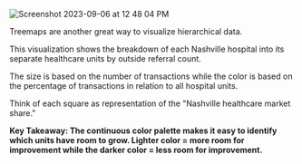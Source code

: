 ![Screenshot 2023-09-06 at 12 48 04 PM](https://github.com/RodNSS/Treemap_Demo/assets/92232804/efea2af5-048a-47a9-8400-897be3753bf9)

Treemaps are another great way to visualize hierarchical data.

This visualization shows the breakdown of each Nashville hospital into its separate healthcare units by outside referral count.

The size is based on the number of transactions while the color is based on the percentage of transactions in relation to all hospital units.

Think of each square as representation of the "Nashville healthcare market share."

**Key Takeaway: The continuous color palette makes it easy to identify which units have room to grow. Lighter color = more room for improvement while the darker color = less room for improvement.**
